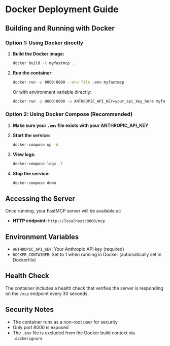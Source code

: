# Docker Deployment Guide

## Building and Running with Docker

### Option 1: Using Docker directly

1. **Build the Docker image:**
   ```bash
   docker build -t myfastmcp .
   ```

2. **Run the container:**
   ```bash
   docker run -p 8000:8000 --env-file .env myfastmcp
   ```

   Or with environment variable directly:
   ```bash
   docker run -p 8000:8000 -e ANTHROPIC_API_KEY=your_api_key_here myfastmcp
   ```

### Option 2: Using Docker Compose (Recommended)

1. **Make sure your `.env` file exists with your ANTHROPIC_API_KEY**

2. **Start the service:**
   ```bash
   docker-compose up -d
   ```

3. **View logs:**
   ```bash
   docker-compose logs -f
   ```

4. **Stop the service:**
   ```bash
   docker-compose down
   ```

## Accessing the Server

Once running, your FastMCP server will be available at:
- **HTTP endpoint:** `http://localhost:8000/mcp`

## Environment Variables

- `ANTHROPIC_API_KEY`: Your Anthropic API key (required)
- `DOCKER_CONTAINER`: Set to 1 when running in Docker (automatically set in Dockerfile)

## Health Check

The container includes a health check that verifies the server is responding on the `/mcp` endpoint every 30 seconds.

## Security Notes

- The container runs as a non-root user for security
- Only port 8000 is exposed
- The `.env` file is excluded from the Docker build context via `.dockerignore`
